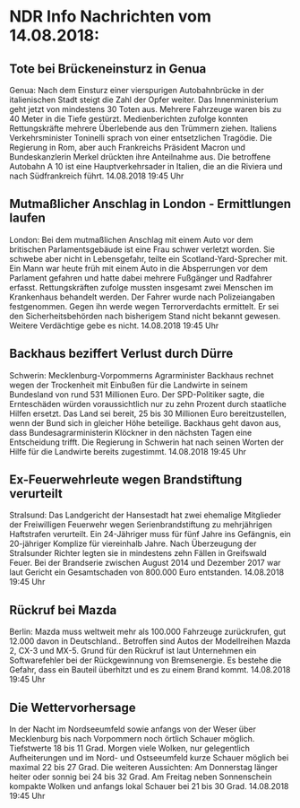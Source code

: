 # NDR Info Nachrichten vom 14.08.2018:


## Tote bei Brückeneinsturz in Genua
Genua: Nach dem Einsturz einer vierspurigen Autobahnbrücke in der italienischen Stadt steigt die Zahl der Opfer weiter. Das Innenministerium geht jetzt von mindestens 30 Toten aus. Mehrere Fahrzeuge waren bis zu 40 Meter in die Tiefe gestürzt. Medienberichten zufolge konnten Rettungskräfte mehrere Überlebende aus den Trümmern ziehen. Italiens Verkehrsminister Toninelli sprach von einer entsetzlichen Tragödie. Die Regierung in Rom, aber auch Frankreichs Präsident Macron und Bundeskanzlerin Merkel drückten ihre Anteilnahme aus. Die betroffene Autobahn A 10 ist eine Hauptverkehrsader in Italien, die an die Riviera und nach Südfrankreich führt. 14.08.2018 19:45 Uhr 

## Mutmaßlicher Anschlag in London - Ermittlungen laufen
London: Bei dem mutmaßlichen Anschlag mit einem Auto vor dem britischen Parlamentsgebäude ist eine Frau schwer verletzt worden. Sie schwebe aber nicht in Lebensgefahr, teilte ein Scotland-Yard-Sprecher mit. Ein Mann war heute früh mit einem Auto in die Absperrungen vor dem Parlament gefahren und hatte dabei mehrere Fußgänger und Radfahrer erfasst. Rettungskräften zufolge mussten insgesamt zwei Menschen im Krankenhaus behandelt werden. Der Fahrer wurde nach Polizeiangaben festgenommen. Gegen ihn werde wegen Terrorverdachts ermittelt. Er sei den Sicherheitsbehörden nach bisherigem Stand nicht bekannt gewesen. Weitere Verdächtige gebe es nicht. 14.08.2018 19:45 Uhr 

## Backhaus beziffert Verlust durch Dürre
Schwerin: Mecklenburg-Vorpommerns Agrarminister Backhaus rechnet wegen der Trockenheit mit Einbußen für die Landwirte in seinem Bundesland von rund 531 Millionen Euro. Der SPD-Politiker sagte, die Ernteschäden würden voraussichtlich nur zu zehn Prozent durch staatliche Hilfen ersetzt. Das Land sei bereit, 25 bis 30 Millionen Euro bereitzustellen, wenn der Bund sich in gleicher Höhe beteilige. Backhaus geht davon aus, dass Bundesagrarministerin Klöckner in den nächsten Tagen eine Entscheidung trifft. Die Regierung in Schwerin hat nach seinen Worten der Hilfe für die Landwirte bereits zugestimmt. 14.08.2018 19:45 Uhr 

## Ex-Feuerwehrleute wegen Brandstiftung verurteilt
Stralsund: Das Landgericht der Hansestadt hat zwei ehemalige Mitglieder der Freiwilligen Feuerwehr wegen Serienbrandstiftung zu mehrjährigen Haftstrafen verurteilt. Ein 24-Jähriger muss für fünf Jahre ins Gefängnis, ein 20-jähriger Komplize für viereinhalb Jahre. Nach Überzeugung der Stralsunder Richter legten sie in mindestens zehn Fällen in Greifswald Feuer. Bei der Brandserie zwischen August 2014 und Dezember 2017 war laut Gericht ein Gesamtschaden von 800.000 Euro entstanden. 14.08.2018 19:45 Uhr 

## Rückruf bei Mazda
Berlin: Mazda muss weltweit mehr als 100.000 Fahrzeuge zurückrufen, gut 12.000 davon in Deutschland.. Betroffen sind Autos der Modellreihen Mazda 2, CX-3 und MX-5. Grund für den Rückruf ist laut Unternehmen ein Softwarefehler bei der Rückgewinnung von Bremsenergie. Es bestehe die Gefahr, dass ein Bauteil überhitzt und es zu einem Brand kommt. 14.08.2018 19:45 Uhr 

## Die Wettervorhersage
In der Nacht im Nordseeumfeld sowie anfangs von der Weser über Mecklenburg bis nach Vorpommern noch örtlich Schauer möglich. Tiefstwerte 18 bis 11 Grad. Morgen viele Wolken, nur gelegentlich Aufheiterungen und im Nord- und Ostseeumfeld kurze Schauer möglich bei maximal 22 bis 27 Grad. Die weiteren Aussichten: Am Donnerstag länger heiter oder sonnig bei 24 bis 32 Grad. Am Freitag neben Sonnenschein kompakte Wolken und anfangs lokal Schauer bei 21 bis 30 Grad. 14.08.2018 19:45 Uhr 
